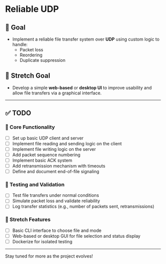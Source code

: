 # Reliable UDP

## 🎯 Goal
- Implement a reliable file transfer system over **UDP** using custom logic to handle:
  - Packet loss
  - Reordering
  - Duplicate suppression

## 🌟 Stretch Goal
- Develop a simple **web-based** or **desktop UI** to improve usability and allow file transfers via a graphical interface.

---

## ✅ TODO

### 🔧 Core Functionality
- [ ] Set up basic UDP client and server
- [ ] Implement file reading and sending logic on the client
- [ ] Implement file writing logic on the server
- [ ] Add packet sequence numbering
- [ ] Implement basic ACK system
- [ ] Add retransmission mechanism with timeouts
- [ ] Define and document end-of-file signaling

### 🧪 Testing and Validation
- [ ] Test file transfers under normal conditions
- [ ] Simulate packet loss and validate reliability
- [ ] Log transfer statistics (e.g., number of packets sent, retransmissions)

### 🧰 Stretch Features
- [ ] Basic CLI interface to choose file and mode
- [ ] Web-based or desktop GUI for file selection and status display
- [ ] Dockerize for isolated testing

---

Stay tuned for more as the project evolves!
